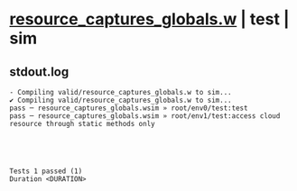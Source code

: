 # [resource_captures_globals.w](../../../../examples/tests/valid/resource_captures_globals.w) | test | sim

## stdout.log
```log
- Compiling valid/resource_captures_globals.w to sim...
✔ Compiling valid/resource_captures_globals.w to sim...
pass ─ resource_captures_globals.wsim » root/env0/test:test                                             
pass ─ resource_captures_globals.wsim » root/env1/test:access cloud resource through static methods only
 




Tests 1 passed (1) 
Duration <DURATION>

```

